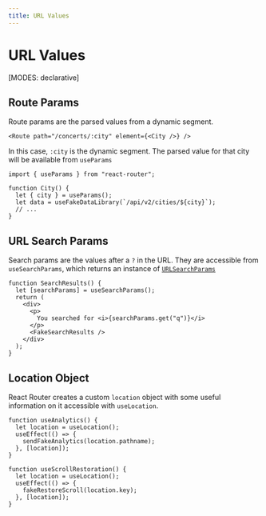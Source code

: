 ```yaml
---
title: URL Values
---
```


# URL Values

[MODES: declarative]

## Route Params

Route params are the parsed values from a dynamic segment.

```tsx
<Route path="/concerts/:city" element={<City />} />
```

In this case, `:city` is the dynamic segment. The parsed value for that city will be available from `useParams`

```tsx
import { useParams } from "react-router";

function City() {
  let { city } = useParams();
  let data = useFakeDataLibrary(`/api/v2/cities/${city}`);
  // ...
}
```

## URL Search Params

Search params are the values after a `?` in the URL. They are accessible from `useSearchParams`, which returns an instance of [`URLSearchParams`](https://developer.mozilla.org/en-US/docs/Web/API/URLSearchParams)

```tsx
function SearchResults() {
  let [searchParams] = useSearchParams();
  return (
    <div>
      <p>
        You searched for <i>{searchParams.get("q")}</i>
      </p>
      <FakeSearchResults />
    </div>
  );
}
```

## Location Object

React Router creates a custom `location` object with some useful information on it accessible with `useLocation`.

```tsx
function useAnalytics() {
  let location = useLocation();
  useEffect(() => {
    sendFakeAnalytics(location.pathname);
  }, [location]);
}

function useScrollRestoration() {
  let location = useLocation();
  useEffect(() => {
    fakeRestoreScroll(location.key);
  }, [location]);
}
```
